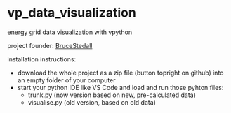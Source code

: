 # vp_data_visualization
energy grid data visualization with vpython

project founder: [BruceStedall](https://github.com/BruceStedall)

installation instructions:

- download the whole project as a zip file (button topright on github) into an empty folder of your computer
- start your python IDE like VS Code and load and run those pyhton files:
  - trunk.py (now version based on new, pre-calculated data)
  - visualise.py (old version, based on old data)
